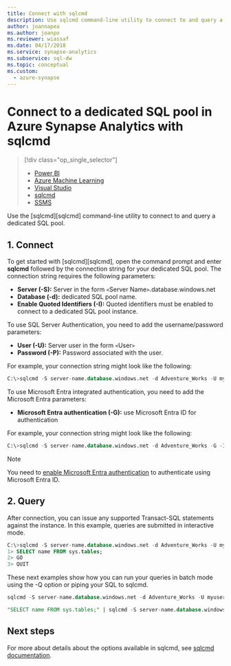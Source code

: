 ```yaml
---
title: Connect with sqlcmd
description: Use sqlcmd command-line utility to connect to and query a dedicated SQL pool in Azure Synapse Analytics.
author: joannapea
ms.author: joanpo
ms.reviewer: wiassaf
ms.date: 04/17/2018
ms.service: synapse-analytics
ms.subservice: sql-dw
ms.topic: conceptual
ms.custom:
  - azure-synapse
---
```


# Connect to a dedicated SQL pool in Azure Synapse Analytics with sqlcmd

> [!div class="op_single_selector"]
>
> * [Power BI](/power-bi/connect-data/service-azure-sql-data-warehouse-with-direct-connect)
> * [Azure Machine Learning](sql-data-warehouse-get-started-analyze-with-azure-machine-learning.md)
> * [Visual Studio](sql-data-warehouse-query-visual-studio.md)
> * [sqlcmd](sql-data-warehouse-get-started-connect-sqlcmd.md)
> * [SSMS](sql-data-warehouse-query-ssms.md)

Use the [sqlcmd][sqlcmd] command-line utility to connect to and query a dedicated SQL pool.  

## 1. Connect

To get started with [sqlcmd][sqlcmd], open the command prompt and enter **sqlcmd** followed by the connection string for your dedicated SQL pool. The connection string requires the following parameters:

* **Server (-S):** Server in the form `<`Server Name`>`.database.windows.net
* **Database (-d):** dedicated SQL pool name.
* **Enable Quoted Identifiers (-I):** Quoted identifiers must be enabled to connect to a dedicated SQL pool instance.

To use SQL Server Authentication, you need to add the username/password parameters:

* **User (-U):** Server user in the form `<`User`>`
* **Password (-P):** Password associated with the user.

For example, your connection string might look like the following:

```sql
C:\>sqlcmd -S server-name.database.windows.net -d Adventure_Works -U myuser -P myP@ssword -I
```

To use Microsoft Entra integrated authentication, you need to add the Microsoft Entra parameters:

* **Microsoft Entra authentication (-G):** use Microsoft Entra ID for authentication

For example, your connection string might look like the following:

```sql
C:\>sqlcmd -S server-name.database.windows.net -d Adventure_Works -G -I
```

> [!NOTE]
> You need to [enable Microsoft Entra authentication](sql-data-warehouse-authentication.md) to authenticate using Microsoft Entra ID.

## 2. Query

After connection, you can issue any supported Transact-SQL statements against the instance.  In this example, queries are submitted in interactive mode.

```sql
C:\>sqlcmd -S server-name.database.windows.net -d Adventure_Works -U myuser -P myP@ssword -I
1> SELECT name FROM sys.tables;
2> GO
3> QUIT
```

These next examples show how you can run your queries in batch mode using the -Q option or piping your SQL to sqlcmd.

```sql
sqlcmd -S server-name.database.windows.net -d Adventure_Works -U myuser -P myP@ssword -I -Q "SELECT name FROM sys.tables;"
```

```sql
"SELECT name FROM sys.tables;" | sqlcmd -S server-name.database.windows.net -d Adventure_Works -U myuser -P myP@ssword -I > .\tables.out
```

## Next steps

For more about details about the options available in sqlcmd, see [sqlcmd documentation](/sql/tools/sqlcmd-utility?toc=/azure/synapse-analytics/sql-data-warehouse/toc.json&bc=/azure/synapse-analytics/sql-data-warehouse/breadcrumb/toc.json&view=azure-sqldw-latest&preserve-view=true).
